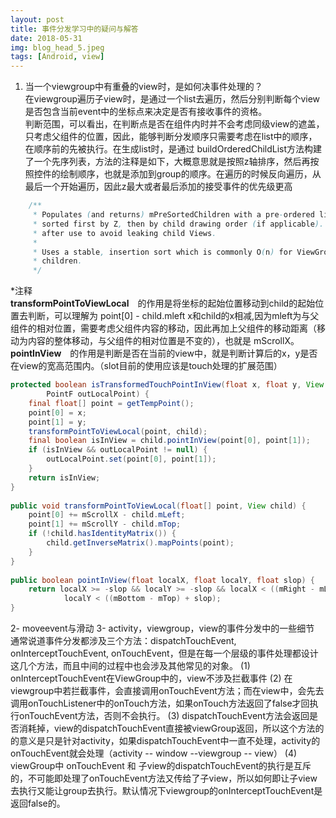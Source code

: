 ```yaml
---
layout: post
title: 事件分发学习中的疑问与解答
date: 2018-05-31
img: blog_head_5.jpeg 
tags: [Android, view]
---
```

  
1. 当一个viewgroup中有重叠的view时，是如何决事件处理的？  
	在viewgroup遍历子view时，是通过一个list去遍历，然后分别判断每个view是否包含当前event中的坐标点来决定是否有接收事件的资格。  
	判断范围，可以看出，在判断点是否在组件内时并不会考虑同级view的遮盖，只考虑父组件的位置，因此，能够判断分发顺序只需要考虑在list中的顺序，在顺序前的先被执行。在生成list时，是通过 buildOrderedChildList方法构建了一个先序列表，方法的注释是如下，大概意思就是按照z轴排序，然后再按照控件的绘制顺序，也就是添加到group的顺序。在遍历的时候反向遍历，从最后一个开始遍历，因此z最大或者最后添加的接受事件的优先级更高
	 
```java
	/**
     * Populates (and returns) mPreSortedChildren with a pre-ordered list of the View's children,
     * sorted first by Z, then by child drawing order (if applicable). This list must be cleared
     * after use to avoid leaking child Views.
     *
     * Uses a stable, insertion sort which is commonly O(n) for ViewGroups with very few elevated
     * children.
     */
```

*注释  
	**transformPointToViewLocal**　的作用是将坐标的起始位置移动到child的起始位置去判断，可以理解为  point[0] - child.mleft x和child的x相减,因为mleft为与父组件的相对位置，需要考虑父组件内容的移动，因此再加上父组件的移动距离（移动为内容的整体移动，与父组件的相对位置是不变的），也就是 mScrollX。  
	**pointInView**　的作用是判断是否在当前的view中，就是判断计算后的x，y是否在view的宽高范围内。（slot目前的使用应该是touch处理的扩展范围）  

  
```java
protected boolean isTransformedTouchPointInView(float x, float y, View child,
        PointF outLocalPoint) {
    final float[] point = getTempPoint();
    point[0] = x;
    point[1] = y;
    transformPointToViewLocal(point, child);
    final boolean isInView = child.pointInView(point[0], point[1]);
    if (isInView && outLocalPoint != null) {
        outLocalPoint.set(point[0], point[1]);
    }
    return isInView;
}
   
public void transformPointToViewLocal(float[] point, View child) {
    point[0] += mScrollX - child.mLeft;
    point[1] += mScrollY - child.mTop;
    if (!child.hasIdentityMatrix()) {
        child.getInverseMatrix().mapPoints(point);
    }
}
    
public boolean pointInView(float localX, float localY, float slop) {
    return localX >= -slop && localY >= -slop && localX < ((mRight - mLeft) + slop) &&
            localY < ((mBottom - mTop) + slop);
}
```
	
2- moveevent与滑动
3- activity，viewgroup，view的事件分发中的一些细节
通常说道事件分发都涉及三个方法：dispatchTouchEvent, onInterceptTouchEvent, onTouchEvent，但是在每一个层级的事件处理都设计这几个方法，而且中间的过程中也会涉及其他常见的对象。
(1) onInterceptTouchEvent在ViewGroup中的，view不涉及拦截事件
(2) 在viewgroup中若拦截事件，会直接调用onTouchEvent方法；而在view中，会先去调用onTouchListener中的onTouch方法，如果onTouch方法返回了false才回执行onTouchEvent方法，否则不会执行。
(3) dispatchTouchEvent方法会返回是否消耗掉，view的dispatchTouchEvent直接被viewGroup返回，所以这个方法的的意义是只是针对activity，如果dispatchTouchEvent中一直不处理，activity的onTouchEvent就会处理（activity -- window --viewgroup -- view）
(4) viewGroup中 onTouchEvent 和 子view的dispatchTouchEvent的执行是互斥的，不可能即处理了onTouchEvent方法又传给了子view，所以如何即让子view去执行又能让group去执行。默认情况下viewgroup的onInterceptTouchEvent是返回false的。